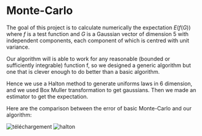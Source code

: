 # Monte-Carlo

The goal of this project is to calculate numerically the expectation $E(f(G))$ where $f$ is a test function and $G$ is a Gaussian vector of dimension 5 with independent components, each component of which is centred with unit variance. 

Our algorithm will is able to work for any reasonable (bounded or sufficiently integrable) function f, so we designed a generic algorithm but one that is clever enough to do better than a basic algorithm.

Hence we use a Halton method to generate uniforms laws in 6 dimension, and we used Box Muller transformation to get gaussians. Then we made an estimator to get the expectation.

Here are the comparison between the error of basic Monte-Carlo and our algorithm:

![téléchargement](https://user-images.githubusercontent.com/80846462/174439115-7499b7dc-07d3-464c-bb43-03e32c5b6305.png)
![halton](https://user-images.githubusercontent.com/80846462/174439117-ac0a16e3-d663-4894-a8b8-a521ae246f6c.png)
